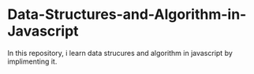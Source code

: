 # Data-Structures-and-Algorithm-in-Javascript
In this repository, i learn data strucures and algorithm in javascript by implimenting it.
